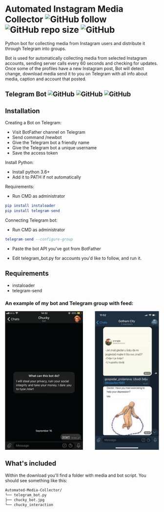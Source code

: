 # Automated Instagram Media Collector ![GitHub follow](https://img.shields.io/github/followers/ficanovak?label=Follow&style=social) ![GitHub repo size](https://img.shields.io/github/repo-size/ficanovak/Automated-Media-Collector) ![GitHub](https://img.shields.io/github/license/ficanovak/Automated-Media-Collector)

 Python bot for collecting media from Instagram users and distribute it through Telegram into groups.
 
 Bot is used for automatically collecting media from selected Instagram accounts, sending server calls every 60 seconds and checking for updates. Once some of the profiles have a new Instagram post, Bot will detect change, download media send it to you on Telegram with all info about media, caption and account that posted.
 
 ##  Telegram Bot  ![GitHub](https://img.shields.io/badge/built%20with-Python3-green) ![GitHub](https://img.shields.io/badge/-Telegram-blue)  ![GitHub](https://img.shields.io/badge/-Bot-grey)
 
 
 
 
 ##  Installation
 
Creating a Bot on Telegram:
- Visit BotFather channel on Telegram
- Send command /newbot
- Give the Telegram bot a friendly name
- Give the Telegram bot a unique username
- Save the access token

Install Python:
- Install python 3.6+
- Add it to PATH if not automatically

Requirements:
- Run CMD as administrator
```elm
pip install instaloader
pip install telegram-send
```
Connecting Telegram bot:
- Run CMD as administrator
```elm
telegram-send --configure-group
```
- Paste the bot API you've got from BotFather

- Edit telegram_bot.py for accounts you'd like to follow, and run it.



## Requirements
- instaloader
- telegram-send

### An example of my bot and Telegram group with feed:
<p align="center">
  <img src="chucky_group.png" width="600px" />
</p>

## What's included

Within the download you'll find a folder with media and bot script. You should see something like this:

```text
Automated-Media-Collector/
└── telegram_bot.py
├── chucky_bot.jpg
└── chucky_interaction
```
